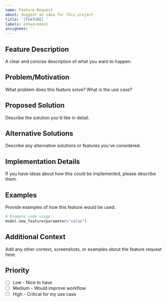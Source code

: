 ```yaml
---
name: Feature Request
about: Suggest an idea for this project
title: '[FEATURE] '
labels: enhancement
assignees: ''
---
```


## Feature Description
A clear and concise description of what you want to happen.

## Problem/Motivation
What problem does this feature solve? What is the use case?

## Proposed Solution
Describe the solution you'd like in detail.

## Alternative Solutions
Describe any alternative solutions or features you've considered.

## Implementation Details
If you have ideas about how this could be implemented, please describe them.

## Examples
Provide examples of how this feature would be used.

```python
# Example code usage
model.new_feature(parameter="value")
```

## Additional Context
Add any other context, screenshots, or examples about the feature request here.

## Priority
- [ ] Low - Nice to have
- [ ] Medium - Would improve workflow
- [ ] High - Critical for my use case